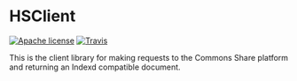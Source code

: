 HSClient
===
[![Apache license](http://img.shields.io/badge/license-Apache-blue.svg?style=flat)](LICENSE) [![Travis](https://travis-ci.org/uc-cdis/hsclient.svg?branch=master)](https://travis-ci.org/uc-cdis/hsclient)

This is the client library for making requests to the Commons Share
platform and returning an Indexd compatible document.


